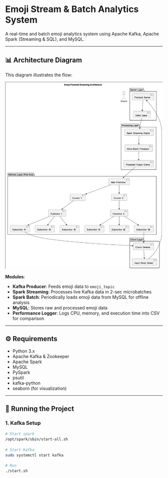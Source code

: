 # Emoji Stream & Batch Analytics System

A real-time and batch emoji analytics system using Apache Kafka, Apache Spark (Streaming & SQL), and MySQL.

---

## 📊 Architecture Diagram

This diagram illustrates the flow:

![Emoji Stream & Batch Analytics System](1.png)


**Modules**:
- **Kafka Producer**: Feeds emoji data to `emoji_topic`
- **Spark Streaming**: Processes live Kafka data in 2-sec microbatches
- **Spark Batch**: Periodically loads emoji data from MySQL for offline analysis
- **MySQL**: Stores raw and processed emoji data
- **Performance Logger**: Logs CPU, memory, and execution time into CSV for comparison

---

## ⚙️ Requirements

- Python 3.x
- Apache Kafka & Zookeeper
- Apache Spark
- MySQL
- PySpark
- psutil
- kafka-python
- seaborn (for visualization)

---

## 🚀 Running the Project

### 1. Kafka Setup

```bash
# Start spark
/opt/spark/sbin/start-all.sh

# Start Kafka 
sudo systemctl start kafka

# Run
./start.sh

